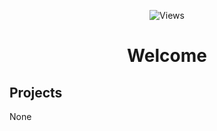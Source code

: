 <div align="center">


 
</div>

<div align="center">
 
![Views](https://gpvc.arturio.dev/mxnty999)

# Welcome

</div>

## Projects
None
